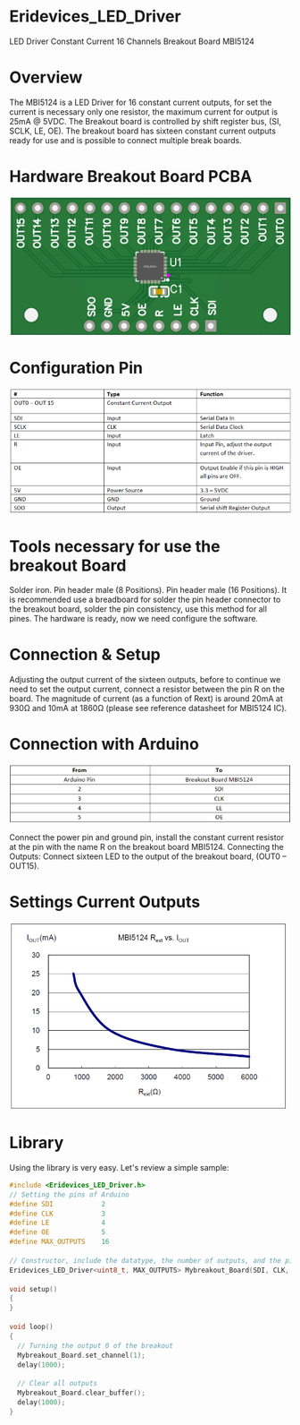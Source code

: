 # Eridevices_LED_Driver
LED Driver Constant Current 16 Channels Breakout Board MBI5124
# Overview
The MBI5124 is a LED Driver for 16 constant current outputs, for set the current is necessary only one resistor, the maximum current for output is 25mA @ 5VDC. The Breakout board is controlled by shift register bus, (SI, SCLK, LE, OE). The breakout board has sixteen constant current outputs ready for use and is possible to connect multiple break boards.
# Hardware Breakout Board PCBA
![texto](https://github.com/Erizm/Eridevices_LED_Driver/blob/main/MBI5124.png?raw=true)
# Configuration Pin
![configuration](https://github.com/Erizm/Eridevices_LED_Driver/blob/main/pin_configuration.png?raw=true)
# Tools necessary for use the breakout Board
Solder iron. 
Pin header male (8 Positions). 
Pin header male (16 Positions). 
It is recommended use a breadboard for solder the pin header connector to the breakout board, solder the pin consistency, use this method for all pines. 
The hardware is ready, now we need configure the software. 
# Connection & Setup
Adjusting the output current of the sixteen outputs, before to continue we need to set the output current, connect a resistor between the pin R on the board. The magnitude of current (as a function of Rext) is around 20mA at 930Ω and 10mA at 1860Ω (please see reference datasheet for MBI5124 IC).
# Connection with Arduino
![image2](https://github.com/Erizm/Eridevices_LED_Driver/blob/main/Connection_Breakout_Arduino.png?raw=true)

Connect the power pin and ground pin, install the constant current resistor at the pin with the name R on the breakout board MBI5124. 
Connecting the Outputs: 
Connect sixteen LED to the output of the breakout board, (OUT0 – OUT15).
# Settings Current Outputs

![image](https://github.com/Erizm/Eridevices_LED_Driver/blob/main/output_current.png?raw=true)
# Library

Using the library is very easy. Let's review a simple sample:

```cpp
#include <Eridevices_LED_Driver.h>
// Setting the pins of Arduino
#define SDI            2
#define CLK            3
#define LE             4
#define OE             5
#define MAX_OUTPUTS    16

// Constructor, include the datatype, the number of outputs, and the pins
Eridevices_LED_Driver<uint8_t, MAX_OUTPUTS> Mybreakout_Board(SDI, CLK, LE, OE);

void setup()
{
}

void loop()
{
  // Turning the output 0 of the breakout
  Mybreakout_Board.set_channel(1);
  delay(1000);
  
  // Clear all outputs
  Mybreakout_Board.clear_buffer();
  delay(1000);
}

  
